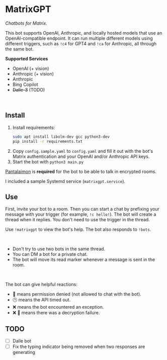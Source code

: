 # MatrixGPT

_Chatbots for Matrix._

This bot supports OpenAI, Anthropic, and locally hosted models that use an OpenAI-compatible endpoint. It can run
multiple different models using
different triggers, such as `!c4` for GPT4 and `!ca` for Anthropic, all through the same bot.

**Supported Services**

- OpenAI (+ vision)
- Anthropic (+ vision)
- Anthropic
- Bing Copilot
- ~~Dalle-3~~ (TODO)

<br>

## Install

1. Install requirements:
    ```bash
    sudo apt install libolm-dev gcc python3-dev
    pip install -r requirements.txt
    ```
2. Copy `config.sample.yaml` to `config.yaml` and fill it out with the bot's Matrix authentication and your OpenAI
   and/or Anthropic API keys.
3. Start the bot with `python3 main.py`

[Pantalaimon](https://github.com/matrix-org/pantalaimon) is **required** for the bot to be able to talk in encrypted
rooms.

I included a sample Systemd service (`matrixgpt.service`).

## Use

First, invite your bot to a room. Then you can start a chat by prefixing your message with your trigger (for
example, `!c hello!`). The bot will create a thread when it replies. You don't need to use the trigger in the thread.

Use `!matrixgpt` to view the bot's help. The bot also responds to `!bots`.

<br>

- Don't try to use two bots in the same thread.
- You can DM a bot for a private chat.
- The bot will move its read marker whenever a message is sent in the room.

<br>

The bot can give helpful reactions:

- 🚫 means permission denied (not allowed to chat with the bot).
- 🕒 means the API timed out.
- ❌ means the bot encountered an exception.
- ❌ 🔐 means there was a decryption failure.

## TODO

- [ ] Dalle bot
- [ ] Fix the typing indicator being removed when two responses are generating